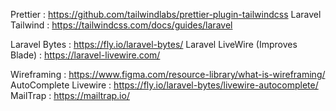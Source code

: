 <!--Plugins-->
  Prettier :
    https://github.com/tailwindlabs/prettier-plugin-tailwindcss
  Laravel Tailwind :
    https://tailwindcss.com/docs/guides/laravel

<!--Laravel-->
  Laravel Bytes :
    https://fly.io/laravel-bytes/
  Laravel LiveWire (Improves Blade) :
    https://laravel-livewire.com/


<!--Random/Useful-->
  Wireframing :
    https://www.figma.com/resource-library/what-is-wireframing/
  AutoComplete Livewire :
    https://fly.io/laravel-bytes/livewire-autocomplete/
  MailTrap :
    https://mailtrap.io/
    
